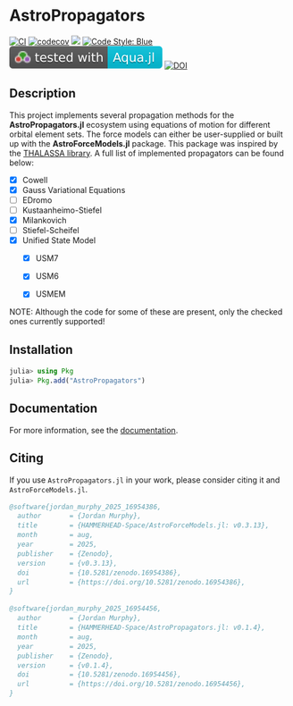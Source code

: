 # AstroPropagators

[![CI](https://github.com/HAMMERHEAD-Space/AstroPropagators.jl/actions/workflows/CI.yml/badge.svg?branch=master)](https://github.com/HAMMERHEAD-Space/AstroPropagators.jl/actions/workflows/CI.yml?query=branch%3Amaster)
[![codecov](https://codecov.io/gh/HAMMERHEAD-Space/AstroPropagators.jl/branch/main/graph/badge.svg?token=47G4OLV6PD)](https://codecov.io/gh/HAMMERHEAD-Space/AstroPropagators.jl)
[![](https://img.shields.io/badge/docs-dev-blue.svg)][docs-dev-url]
[![Code Style: Blue](https://img.shields.io/badge/code%20style-blue-4495d1.svg)](https://github.com/invenia/BlueStyle)
[![Aqua QA](https://raw.githubusercontent.com/JuliaTesting/Aqua.jl/master/badge.svg)](https://github.com/JuliaTesting/Aqua.jl)
[![DOI](https://zenodo.org/badge/672594990.svg)](https://doi.org/10.5281/zenodo.16954455)

## Description

This project implements several propagation methods for the **AstroPropagators.jl** ecosystem using equations of motion for different orbital element sets. The force models can either be user-supplied or built up with the **AstroForceModels.jl** package. This package was inspired by the [THALASSA library](https://github.com/woodywu-arizona/thalassa). A full list of implemented propagators can be found below:

- [x] Cowell
- [x] Gauss Variational Equations
- [ ] EDromo
- [ ] Kustaanheimo-Stiefel
- [x] Milankovich
- [ ] Stiefel-Scheifel
- [X] Unified State Model
    - [x] USM7
    - [x] USM6
    - [x] USMEM


NOTE: Although the code for some of these are present, only the checked ones currently supported!

## Installation

```julia
julia> using Pkg
julia> Pkg.add("AstroPropagators")
```

## Documentation

For more information, see the [documentation][docs-stable-url].

## Citing

If you use `AstroPropagators.jl` in your work, please consider citing it and `AstroForceModels.jl`.

```bibtex
@software{jordan_murphy_2025_16954386,
  author       = {Jordan Murphy},
  title        = {HAMMERHEAD-Space/AstroForceModels.jl: v0.3.13},
  month        = aug,
  year         = 2025,
  publisher    = {Zenodo},
  version      = {v0.3.13},
  doi          = {10.5281/zenodo.16954386},
  url          = {https://doi.org/10.5281/zenodo.16954386},
}
```

```bibtex
@software{jordan_murphy_2025_16954456,
  author       = {Jordan Murphy},
  title        = {HAMMERHEAD-Space/AstroPropagators.jl: v0.1.4},
  month        = aug,
  year         = 2025,
  publisher    = {Zenodo},
  version      = {v0.1.4},
  doi          = {10.5281/zenodo.16954456},
  url          = {https://doi.org/10.5281/zenodo.16954456},
}
```

[docs-dev-url]: https://HAMMERHEAD-Space.github.io/AstroPropagators.jl/dev/
[docs-stable-url]: https://HAMMERHEAD-Space.github.io/AstroPropagators.jl/dev/
